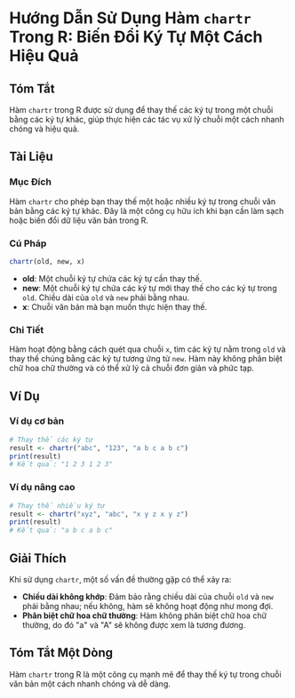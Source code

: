 <!--
Meta Description: # Hướng Dẫn Sử Dụng Hàm `chartr` Trong R: Biến Đổi Ký Tự Một Cách Hiệu Quả ## Tóm Tắt Hàm `chartr` trong R được sử dụng để thay thế các ký tự trong mộ...
Meta Keywords: một, các, chuỗi, trong, thay
-->

# Hướng Dẫn Sử Dụng Hàm `chartr` Trong R: Biến Đổi Ký Tự Một Cách Hiệu Quả

## Tóm Tắt
Hàm `chartr` trong R được sử dụng để thay thế các ký tự trong một chuỗi bằng các ký tự khác, giúp thực hiện các tác vụ xử lý chuỗi một cách nhanh chóng và hiệu quả.

## Tài Liệu
### Mục Đích
Hàm `chartr` cho phép bạn thay thế một hoặc nhiều ký tự trong chuỗi văn bản bằng các ký tự khác. Đây là một công cụ hữu ích khi bạn cần làm sạch hoặc biến đổi dữ liệu văn bản trong R.

### Cú Pháp
```R
chartr(old, new, x)
```

- **old**: Một chuỗi ký tự chứa các ký tự cần thay thế.
- **new**: Một chuỗi ký tự chứa các ký tự mới thay thế cho các ký tự trong `old`. Chiều dài của `old` và `new` phải bằng nhau.
- **x**: Chuỗi văn bản mà bạn muốn thực hiện thay thế.

### Chi Tiết
Hàm hoạt động bằng cách quét qua chuỗi `x`, tìm các ký tự nằm trong `old` và thay thế chúng bằng các ký tự tương ứng từ `new`. Hàm này không phân biệt chữ hoa chữ thường và có thể xử lý cả chuỗi đơn giản và phức tạp.

## Ví Dụ
### Ví dụ cơ bản
```R
# Thay thế các ký tự
result <- chartr("abc", "123", "a b c a b c")
print(result)
# Kết quả: "1 2 3 1 2 3"
```

### Ví dụ nâng cao
```R
# Thay thế nhiều ký tự
result <- chartr("xyz", "abc", "x y z x y z")
print(result)
# Kết quả: "a b c a b c"
```

## Giải Thích
Khi sử dụng `chartr`, một số vấn đề thường gặp có thể xảy ra:
- **Chiều dài không khớp**: Đảm bảo rằng chiều dài của chuỗi `old` và `new` phải bằng nhau; nếu không, hàm sẽ không hoạt động như mong đợi.
- **Phân biệt chữ hoa chữ thường**: Hàm không phân biệt chữ hoa chữ thường, do đó "a" và "A" sẽ không được xem là tương đương.

## Tóm Tắt Một Dòng
Hàm `chartr` trong R là một công cụ mạnh mẽ để thay thế ký tự trong chuỗi văn bản một cách nhanh chóng và dễ dàng.